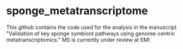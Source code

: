 # sponge_metatranscriptome
This github contains the code used for the analysis in the manuscript "Validation of key sponge symbiont pathways using genome-centric metatranscriptomics."  MS is currently under review at EMI
